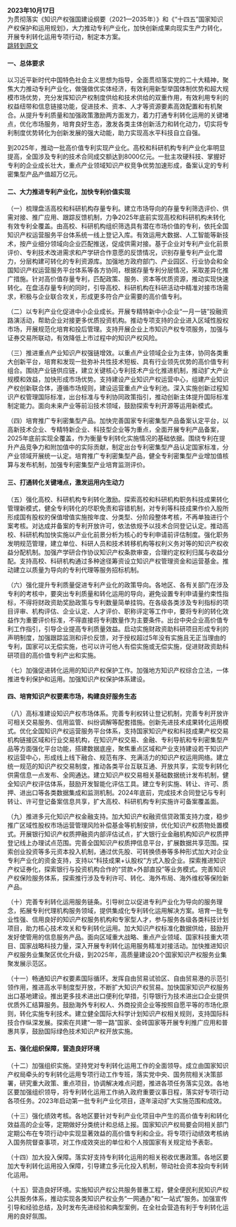 **2023年10月17日**  
为贯彻落实《知识产权强国建设纲要（2021—2035年）》和《“十四五”国家知识产权保护和运用规划》，大力推动专利产业化，加快创新成果向现实生产力转化，开展专利转化运用专项行动，制定本方案。  
[跳转到原文](https://www.gov.cn/zhengce/zhengceku/202310/content_6910282.htm)
#### 一、总体要求

以习近平新时代中国特色社会主义思想为指导，全面贯彻落实党的二十大精神，聚焦大力推动专利产业化，做强做优实体经济，有效利用新型举国体制优势和超大规模市场优势，充分发挥知识产权制度供给和技术供给的双重作用，有效利用专利的权益纽带和信息链接功能，促进技术、资本、人才等资源要素高效配置和有机聚合。从提升专利质量和加强政策激励两方面发力，着力打通专利转化运用的关键堵点，优化市场服务，培育良好生态，激发各类主体创新活力和转化动力，切实将专利制度优势转化为创新发展的强大动能，助力实现高水平科技自立自强。

到2025年，推动一批高价值专利实现产业化。高校和科研机构专利产业化率明显提高，全国涉及专利的技术合同成交额达到8000亿元。一批主攻硬科技、掌握好专利的企业成长壮大，重点产业领域知识产权竞争优势加速形成，备案认定的专利密集型产品产值超万亿元。

#### 二、大力推进专利产业化，加快专利价值实现

（一）梳理盘活高校和科研机构存量专利。建立市场导向的存量专利筛选评价、供需对接、推广应用、跟踪反馈机制，力争2025年底前实现高校和科研机构未转化有效专利全覆盖。由高校、科研机构组织筛选具有潜在市场价值的专利，依托全国知识产权运营服务平台体系统一线上登记入库。有效运用大数据、人工智能等新技术，按产业细分领域向企业匹配推送，促成供需对接。基于企业对专利产业化前景评价、专利技术改进需求和产学研合作意愿的反馈情况，识别存量专利产业化潜力，分层构建可转化的专利资源库。加强地方政府部门、产业园区、行业协会和全国知识产权运营服务平台体系等各方协同，根据存量专利分层情况，采取差异化推广措施。针对高价值存量专利，匹配政策、服务、资本等优质资源，推动实现快速转化。在盘活存量专利的同时，引导高校、科研机构在科研活动中精准对接市场需求，积极与企业联合攻关，形成更多符合产业需要的高价值专利。

（二）以专利产业化促进中小企业成长。开展专精特新中小企业“一月一链”投融资路演活动，帮助企业对接更多优质投资机构。推动专项支持的企业进入区域性股权市场，开展规范化培育和投后管理。支持开展企业上市知识产权专项服务，加强与证券交易所联动，有效降低上市过程中的知识产权风险。

（三）推进重点产业知识产权强链增效。以重点产业领域企业为主体，协同各类重大创新平台，培育和发现一批弥补共性技术短板、具有行业领先优势的高价值专利组合。围绕产业链供应链，建立关键核心专利技术产业化推进机制，推动扩大产业规模和效益，加快形成市场优势。支持建设产业知识产权运营中心，组建产业知识产权创新联合体，遵循市场规则，建设运营重点产业专利池。深入实施创新过程知识产权管理国际标准，出台标准与专利协同政策指引，推动创新主体提升国际标准制定能力。面向未来产业等前沿技术领域，鼓励探索专利开源等运用新模式。

（四）培育推广专利密集型产品。加快完善国家专利密集型产品备案认定平台，以高新技术企业、专精特新企业、科技型企业等为重点，全面开展专利产品备案，2025年底前实现全覆盖，作为衡量专利转化实施情况的基础依据。围绕专利在提升产品竞争力和附加值中的实际贡献，制定出台专利密集型产品认定国家标准，分产业领域开展统一认定。培育推广专利密集型产品，健全专利密集型产业增加值核算与发布机制，加强专利密集型产业培育监测评价。

#### 三、打通转化关键堵点，激发运用内生动力

（五）强化高校、科研机构专利转化激励。探索高校和科研机构职务科技成果转化管理新模式，健全专利转化的尽职免责和容错机制，对专利等科技成果作价入股所形成国有股权的保值增值实施按年度、分类型、分阶段整体考核，不再单独进行个案考核。对达成并备案的专利开放许可，依法依规予以技术合同登记认定。推动高校、科研机构加快实施以产业化前景分析为核心的专利申请前评估制度。强化职务发明规范管理，建立单位、科研人员和技术转移机构等权利义务对等的知识产权收益分配机制。加强产学研合作协议知识产权条款审查，合理约定权利归属与收益分配。支持高校、科研机构通过多种途径筹资设立知识产权管理资金和运营基金。推动建立以质量为导向的专利代理等服务招标机制。

（六）强化提升专利质量促进专利产业化的政策导向。各地区、各有关部门在涉及专利的考核中，要突出专利质量和转化运用的导向，避免设置专利申请量约束性指标，不得将财政资助奖励政策与专利数量简单挂钩。在各级各类涉及专利指标的项目评审、机构评估、企业认定、人才评价、职称评定等工作中，要将专利的转化效益作为重要评价标准，不得直接将专利数量作为主要条件。出台中央企业高价值专利工作指引，引导企业提高专利质量效益。启动实施财政资助科研项目形成专利的声明制度，加强跟踪监测和评价反馈，对于授权超过5年没有实施且无正当理由的专利，国家可以无偿实施，也可以许可他人有偿实施或无偿实施，促进财政资助科研项目的高价值专利产出和实施。

（七）加强促进转化运用的知识产权保护工作。加强地方知识产权综合立法，一体推进专利保护和运用。加强知识产权保护体系建设。

#### 四、培育知识产权要素市场，构建良好服务生态

（八）高标准建设知识产权市场体系。完善专利权转让登记机制，完善专利开放许可相关交易服务、信用监管、纠纷调解等配套措施。创新先进技术成果转化运用模式。优化全国知识产权运营服务平台体系，支持国家知识产权和科技成果产权交易机构链接区域和行业交易机构，在知识产权交易、金融、专利导航和专利密集型产品等方面强化平台功能，搭建数据底座，聚焦重点区域和产业支持建设若干知识产权运营中心，形成线上线下融合、规范有序、充满活力的知识产权运用网络。建立统一规范的知识产权交易制度，推动各类平台互联互通、开放共享，实现专利转化供需信息一点发布、全网通达。建立知识产权交易相关基础数据统计发布机制，健全知识产权评估体系，鼓励开发智能化评估工具。建立专利实施、转让、许可、质押、进出口等各类数据集成和监测机制。2024年底前，完成技术合同登记与专利转让、许可登记备案信息共享，扩大高校、科研机构专利实施许可备案覆盖面。

（九）推进多元化知识产权金融支持。加大知识产权融资信贷政策支持力度，稳步推广区域性股权市场运营管理风险补偿基金等机制安排，优化知识产权质物处置模式。开展银行知识产权质押融资内部评估试点，扩大银行业金融机构知识产权质押登记线上办理试点范围。完善全国知识产权质押信息平台，扩展数据共享范围。探索创业投资等多元资本投入机制，通过优先股、可转换债券等多种形式加大对企业专利产业化的资金支持，支持以“科技成果+认股权”方式入股企业。探索推进知识产权证券化，探索银行与投资机构合作的“贷款+外部直投”等业务模式。完善知识产权保险服务体系，探索推行涉及专利许可、转化、海外布局、海外维权等保险新产品。

（十）完善专利转化运用服务链条。引导树立以促进专利产业化为导向的服务理念，拓展专利代理机构服务领域，提供集成化专利转化运用解决方案。培育一批专业性强、信用良好的知识产权服务机构和专家型人才，参与服务各级各类科技计划项目，助力核心技术攻关和专利转化运用。加大知识产权标准化数据供给，鼓励开发好使管用的信息服务产品。面向区域重大战略、重点产业领域、国家科技重大项目、国家战略科技力量，深入开展专利转化运用服务精准对接活动。加快推进知识产权服务业集聚区优化升级，到2025年，高质量建设20个国家知识产权服务业集聚发展示范区。

（十一）畅通知识产权要素国际循环。发挥自由贸易试验区、自由贸易港的示范引领作用，推进高水平制度型开放，不断扩大知识产权贸易。加快国家知识产权服务出口基地建设。推出更多技术进出口便利化举措，引导银行为技术进出口企业提供优质外汇结算服务。鼓励海外专利权人、外商投资企业等按照自愿平等的市场化原则，转化实施专利技术。建立健全国际大科学计划知识产权相关规则，支持国际科技合作纵深发展。探索在共建“一带一路”国家、金砖国家等开展专利推广应用和普惠共享，鼓励国际绿色技术知识产权开放实施。

#### 五、强化组织保障，营造良好环境

（十二）加强组织实施。坚持党对专利转化运用工作的全面领导。成立由国家知识产权局牵头的专利转化运用专项行动工作专班，落实党中央、国务院相关决策部署，研究重大政策、重点项目，协调解决难点问题，推进各项任务落实见效。各地区要加强组织领导，将专利转化运用工作纳入政府重要议事日程，落实好专项行动各项任务。2023年启动第一批专利产业化项目，逐年滚动扩大实施范围和成效。

（十三）强化绩效考核。各地区要针对专利产业化项目中产生的高价值专利和转化效益高的企业等，定期做好分类统计和总结上报。国家知识产权局要会同相关部门定期公布在专项行动中实现显著效益的高价值专利和企业。将专项行动绩效考核纳入国务院督查事项，对工作成效突出的单位和个人按国家有关规定给予表彰。

（十四）加大投入保障。落实好支持专利转化运用的相关税收优惠政策。各地区要加大专利转化运用投入保障，引导建立多元化投入机制，带动社会资本投向专利转化运用。

（十五）营造良好环境。实施知识产权公共服务普惠工程，健全便民利民知识产权公共服务体系，推动实现各类知识产权业务“一网通办”和“一站式”服务。加强宣传引导和经验总结，及时发布先进经验和典型案例，在全社会营造有利于专利转化运用的良好氛围。

